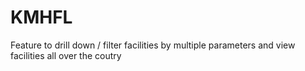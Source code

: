 # KMHFL
Feature to drill down / filter facilities by multiple parameters and view facilities all over the coutry

